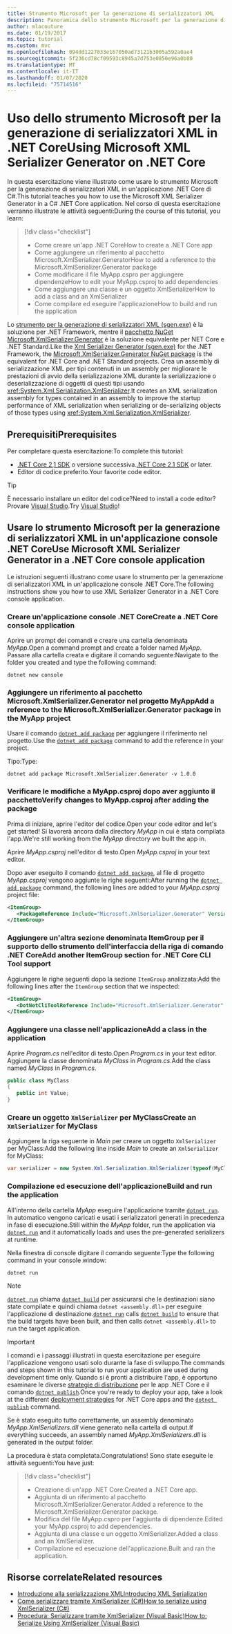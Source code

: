 ```yaml
---
title: Strumento Microsoft per la generazione di serializzatori XML
description: Panoramica dello strumento Microsoft per la generazione di serializzatori XML. Usare lo strumento per la generazione di serializzatori XML per generare un assembly di serializzazione XML per i tipi contenuti nel progetto.
author: mlacouture
ms.date: 01/19/2017
ms.topic: tutorial
ms.custom: mvc
ms.openlocfilehash: 094dd1227033e167050ad73121b3005a592a0ae4
ms.sourcegitcommit: 5f236cd78cf09593c8945a7d753e0850e96a0b80
ms.translationtype: MT
ms.contentlocale: it-IT
ms.lasthandoff: 01/07/2020
ms.locfileid: "75714516"
---
```

# <a name="using-microsoft-xml-serializer-generator-on-net-core"></a><span data-ttu-id="e2814-104">Uso dello strumento Microsoft per la generazione di serializzatori XML in .NET Core</span><span class="sxs-lookup"><span data-stu-id="e2814-104">Using Microsoft XML Serializer Generator on .NET Core</span></span>

<span data-ttu-id="e2814-105">In questa esercitazione viene illustrato come usare lo strumento Microsoft per la generazione di serializzatori XML in un'applicazione .NET Core di C#.</span><span class="sxs-lookup"><span data-stu-id="e2814-105">This tutorial teaches you how to use the Microsoft XML Serializer Generator in a C# .NET Core application.</span></span> <span data-ttu-id="e2814-106">Nel corso di questa esercitazione verranno illustrate le attività seguenti:</span><span class="sxs-lookup"><span data-stu-id="e2814-106">During the course of this tutorial, you learn:</span></span>

> [!div class="checklist"]
>
> - <span data-ttu-id="e2814-107">Come creare un'app .NET Core</span><span class="sxs-lookup"><span data-stu-id="e2814-107">How to create a .NET Core app</span></span>
> - <span data-ttu-id="e2814-108">Come aggiungere un riferimento al pacchetto Microsoft.XmlSerializer.Generator</span><span class="sxs-lookup"><span data-stu-id="e2814-108">How to add a reference to the Microsoft.XmlSerializer.Generator package</span></span>
> - <span data-ttu-id="e2814-109">Come modificare il file MyApp.cspro per aggiungere dipendenze</span><span class="sxs-lookup"><span data-stu-id="e2814-109">How to edit your MyApp.csproj to add dependencies</span></span>
> - <span data-ttu-id="e2814-110">Come aggiungere una classe e un oggetto XmlSerializer</span><span class="sxs-lookup"><span data-stu-id="e2814-110">How to add a class and an XmlSerializer</span></span>
> - <span data-ttu-id="e2814-111">Come compilare ed eseguire l'applicazione</span><span class="sxs-lookup"><span data-stu-id="e2814-111">How to build and run the application</span></span>

<span data-ttu-id="e2814-112">Lo [strumento per la generazione di serializzatori XML (sgen.exe)](../../standard/serialization/xml-serializer-generator-tool-sgen-exe.md) è la soluzione per .NET Framework, mentre il [pacchetto NuGet Microsoft.XmlSerializer.Generator](https://www.nuget.org/packages/Microsoft.XmlSerializer.Generator) è la soluzione equivalente per NET Core e .NET Standard.</span><span class="sxs-lookup"><span data-stu-id="e2814-112">Like the [Xml Serializer Generator (sgen.exe)](../../standard/serialization/xml-serializer-generator-tool-sgen-exe.md) for the .NET Framework, the [Microsoft.XmlSerializer.Generator NuGet package](https://www.nuget.org/packages/Microsoft.XmlSerializer.Generator) is the equivalent for .NET Core and .NET Standard projects.</span></span> <span data-ttu-id="e2814-113">Crea un assembly di serializzazione XML per tipi contenuti in un assembly per migliorare le prestazioni di avvio della serializzazione XML durante la serializzazione o deserializzazione di oggetti di questi tipi usando <xref:System.Xml.Serialization.XmlSerializer>.</span><span class="sxs-lookup"><span data-stu-id="e2814-113">It creates an XML serialization assembly for types contained in an assembly to improve the startup performance of XML serialization when serializing or de-serializing objects of those types using <xref:System.Xml.Serialization.XmlSerializer>.</span></span>

## <a name="prerequisites"></a><span data-ttu-id="e2814-114">Prerequisiti</span><span class="sxs-lookup"><span data-stu-id="e2814-114">Prerequisites</span></span>

<span data-ttu-id="e2814-115">Per completare questa esercitazione:</span><span class="sxs-lookup"><span data-stu-id="e2814-115">To complete this tutorial:</span></span>

- <span data-ttu-id="e2814-116">[.NET Core 2,1 SDK](https://dotnet.microsoft.com/download) o versione successiva.</span><span class="sxs-lookup"><span data-stu-id="e2814-116">[.NET Core 2.1 SDK](https://dotnet.microsoft.com/download) or later.</span></span>
- <span data-ttu-id="e2814-117">Editor di codice preferito.</span><span class="sxs-lookup"><span data-stu-id="e2814-117">Your favorite code editor.</span></span>

> [!TIP]
> <span data-ttu-id="e2814-118">È necessario installare un editor del codice?</span><span class="sxs-lookup"><span data-stu-id="e2814-118">Need to install a code editor?</span></span> <span data-ttu-id="e2814-119">Provare [Visual Studio](https://aka.ms/vsdownload?utm_source=mscom&utm_campaign=msdocs).</span><span class="sxs-lookup"><span data-stu-id="e2814-119">Try [Visual Studio](https://aka.ms/vsdownload?utm_source=mscom&utm_campaign=msdocs)!</span></span>

## <a name="use-microsoft-xml-serializer-generator-in-a-net-core-console-application"></a><span data-ttu-id="e2814-120">Usare lo strumento Microsoft per la generazione di serializzatori XML in un'applicazione console .NET Core</span><span class="sxs-lookup"><span data-stu-id="e2814-120">Use Microsoft XML Serializer Generator in a .NET Core console application</span></span>

<span data-ttu-id="e2814-121">Le istruzioni seguenti illustrano come usare lo strumento per la generazione di serializzatori XML in un'applicazione console .NET Core.</span><span class="sxs-lookup"><span data-stu-id="e2814-121">The following instructions show you how to use XML Serializer Generator in a .NET Core console application.</span></span>

### <a name="create-a-net-core-console-application"></a><span data-ttu-id="e2814-122">Creare un'applicazione console .NET Core</span><span class="sxs-lookup"><span data-stu-id="e2814-122">Create a .NET Core console application</span></span>

<span data-ttu-id="e2814-123">Aprire un prompt dei comandi e creare una cartella denominata *MyApp*.</span><span class="sxs-lookup"><span data-stu-id="e2814-123">Open a command prompt and create a folder named *MyApp*.</span></span> <span data-ttu-id="e2814-124">Passare alla cartella creata e digitare il comando seguente:</span><span class="sxs-lookup"><span data-stu-id="e2814-124">Navigate to the folder you created and type the following command:</span></span>

```dotnetcli
dotnet new console
```

### <a name="add-a-reference-to-the-microsoftxmlserializergenerator-package-in-the-myapp-project"></a><span data-ttu-id="e2814-125">Aggiungere un riferimento al pacchetto Microsoft.XmlSerializer.Generator nel progetto MyApp</span><span class="sxs-lookup"><span data-stu-id="e2814-125">Add a reference to the Microsoft.XmlSerializer.Generator package in the MyApp project</span></span>

<span data-ttu-id="e2814-126">Usare il comando [`dotnet add package`](../tools//dotnet-add-package.md) per aggiungere il riferimento nel progetto.</span><span class="sxs-lookup"><span data-stu-id="e2814-126">Use the [`dotnet add package`](../tools//dotnet-add-package.md) command to add the reference in your project.</span></span>

<span data-ttu-id="e2814-127">Tipo:</span><span class="sxs-lookup"><span data-stu-id="e2814-127">Type:</span></span>

```dotnetcli
dotnet add package Microsoft.XmlSerializer.Generator -v 1.0.0
```

### <a name="verify-changes-to-myappcsproj-after-adding-the-package"></a><span data-ttu-id="e2814-128">Verificare le modifiche a MyApp.csproj dopo aver aggiunto il pacchetto</span><span class="sxs-lookup"><span data-stu-id="e2814-128">Verify changes to MyApp.csproj after adding the package</span></span>

<span data-ttu-id="e2814-129">Prima di iniziare, aprire l'editor del codice.</span><span class="sxs-lookup"><span data-stu-id="e2814-129">Open your code editor and let's get started!</span></span> <span data-ttu-id="e2814-130">Si lavorerà ancora dalla directory *MyApp* in cui è stata compilata l'app.</span><span class="sxs-lookup"><span data-stu-id="e2814-130">We're still working from the *MyApp* directory we built the app in.</span></span>

<span data-ttu-id="e2814-131">Aprire *MyApp.csproj* nell'editor di testo.</span><span class="sxs-lookup"><span data-stu-id="e2814-131">Open *MyApp.csproj* in your text editor.</span></span>

<span data-ttu-id="e2814-132">Dopo aver eseguito il comando [`dotnet add package`](../tools//dotnet-add-package.md), al file di progetto *MyApp.csproj* vengono aggiunte le righe seguenti:</span><span class="sxs-lookup"><span data-stu-id="e2814-132">After running the [`dotnet add package`](../tools//dotnet-add-package.md) command, the following lines are added to your *MyApp.csproj* project file:</span></span>

 ```xml
 <ItemGroup>
    <PackageReference Include="Microsoft.XmlSerializer.Generator" Version="1.0.0" />
 </ItemGroup>
 ```

### <a name="add-another-itemgroup-section-for-net-core-cli-tool-support"></a><span data-ttu-id="e2814-133">Aggiungere un'altra sezione denominata ItemGroup per il supporto dello strumento dell'interfaccia della riga di comando .NET Core</span><span class="sxs-lookup"><span data-stu-id="e2814-133">Add another ItemGroup section for .NET Core CLI Tool support</span></span>

<span data-ttu-id="e2814-134">Aggiungere le righe seguenti dopo la sezione `ItemGroup` analizzata:</span><span class="sxs-lookup"><span data-stu-id="e2814-134">Add the following lines after the `ItemGroup` section that we inspected:</span></span>

 ```xml
 <ItemGroup>
    <DotNetCliToolReference Include="Microsoft.XmlSerializer.Generator" Version="1.0.0" />
 </ItemGroup>
 ```

### <a name="add-a-class-in-the-application"></a><span data-ttu-id="e2814-135">Aggiungere una classe nell'applicazione</span><span class="sxs-lookup"><span data-stu-id="e2814-135">Add a class in the application</span></span>

<span data-ttu-id="e2814-136">Aprire *Program.cs* nell'editor di testo.</span><span class="sxs-lookup"><span data-stu-id="e2814-136">Open *Program.cs* in your text editor.</span></span> <span data-ttu-id="e2814-137">Aggiungere la classe denominata *MyClass* in *Program.cs*.</span><span class="sxs-lookup"><span data-stu-id="e2814-137">Add the class named *MyClass* in *Program.cs*.</span></span>

```csharp
public class MyClass
{
   public int Value;
}
```

### <a name="create-an-xmlserializer-for-myclass"></a><span data-ttu-id="e2814-138">Creare un oggetto `XmlSerializer` per MyClass</span><span class="sxs-lookup"><span data-stu-id="e2814-138">Create an `XmlSerializer` for MyClass</span></span>

<span data-ttu-id="e2814-139">Aggiungere la riga seguente in *Main* per creare un oggetto `XmlSerializer` per MyClass:</span><span class="sxs-lookup"><span data-stu-id="e2814-139">Add the following line inside *Main* to create an `XmlSerializer` for MyClass:</span></span>

```csharp
var serializer = new System.Xml.Serialization.XmlSerializer(typeof(MyClass));
```

### <a name="build-and-run-the-application"></a><span data-ttu-id="e2814-140">Compilazione ed esecuzione dell'applicazione</span><span class="sxs-lookup"><span data-stu-id="e2814-140">Build and run the application</span></span>

<span data-ttu-id="e2814-141">All'interno della cartella *MyApp* eseguire l'applicazione tramite [`dotnet run`](../tools/dotnet-run.md). In automatico vengono caricati e usati i serializzatori generati in precedenza in fase di esecuzione.</span><span class="sxs-lookup"><span data-stu-id="e2814-141">Still within the *MyApp* folder, run the application via [`dotnet run`](../tools/dotnet-run.md) and it automatically loads and uses the pre-generated serializers at runtime.</span></span>

<span data-ttu-id="e2814-142">Nella finestra di console digitare il comando seguente:</span><span class="sxs-lookup"><span data-stu-id="e2814-142">Type the following command in your console window:</span></span>

```dotnetcli
dotnet run
```

> [!NOTE]
> <span data-ttu-id="e2814-143">[`dotnet run`](../tools/dotnet-run.md) chiama [`dotnet build`](../tools/dotnet-build.md) per assicurarsi che le destinazioni siano state compilate e quindi chiama `dotnet <assembly.dll>` per eseguire l'applicazione di destinazione.</span><span class="sxs-lookup"><span data-stu-id="e2814-143">[`dotnet run`](../tools/dotnet-run.md) calls [`dotnet build`](../tools/dotnet-build.md) to ensure that the build targets have been built, and then calls `dotnet <assembly.dll>` to run the target application.</span></span>

> [!IMPORTANT]
> <span data-ttu-id="e2814-144">I comandi e i passaggi illustrati in questa esercitazione per eseguire l'applicazione vengono usati solo durante la fase di sviluppo.</span><span class="sxs-lookup"><span data-stu-id="e2814-144">The commands and steps shown in this tutorial to run your application are used during development time only.</span></span> <span data-ttu-id="e2814-145">Quando si è pronti a distribuire l'app, è opportuno esaminare le diverse [strategie di distribuzione](../deploying/index.md) per le app .NET Core e il comando [`dotnet publish`](../tools/dotnet-publish.md).</span><span class="sxs-lookup"><span data-stu-id="e2814-145">Once you're ready to deploy your app, take a look at the different [deployment strategies](../deploying/index.md) for .NET Core apps and the [`dotnet publish`](../tools/dotnet-publish.md) command.</span></span>

<span data-ttu-id="e2814-146">Se è stato eseguito tutto correttamente, un assembly denominato *MyApp.XmlSerializers.dll* viene generato nella cartella di output.</span><span class="sxs-lookup"><span data-stu-id="e2814-146">If everything succeeds, an assembly named *MyApp.XmlSerializers.dll* is generated in the output folder.</span></span>

<span data-ttu-id="e2814-147">La procedura è stata completata.</span><span class="sxs-lookup"><span data-stu-id="e2814-147">Congratulations!</span></span> <span data-ttu-id="e2814-148">Sono state eseguite le attività seguenti:</span><span class="sxs-lookup"><span data-stu-id="e2814-148">You have just:</span></span>
> [!div class="checklist"]
>
> - <span data-ttu-id="e2814-149">Creazione di un'app .NET Core.</span><span class="sxs-lookup"><span data-stu-id="e2814-149">Created a .NET Core app.</span></span>
> - <span data-ttu-id="e2814-150">Aggiunta di un riferimento al pacchetto Microsoft.XmlSerializer.Generator.</span><span class="sxs-lookup"><span data-stu-id="e2814-150">Added a reference to the Microsoft.XmlSerializer.Generator package.</span></span>
> - <span data-ttu-id="e2814-151">Modifica del file MyApp.cspro per l'aggiunta di dipendenze.</span><span class="sxs-lookup"><span data-stu-id="e2814-151">Edited your MyApp.csproj to add dependencies.</span></span>
> - <span data-ttu-id="e2814-152">Aggiunta di una classe e un oggetto XmlSerializer.</span><span class="sxs-lookup"><span data-stu-id="e2814-152">Added a class and an XmlSerializer.</span></span>
> - <span data-ttu-id="e2814-153">Compilazione ed esecuzione dell'applicazione.</span><span class="sxs-lookup"><span data-stu-id="e2814-153">Built and ran the application.</span></span>

## <a name="related-resources"></a><span data-ttu-id="e2814-154">Risorse correlate</span><span class="sxs-lookup"><span data-stu-id="e2814-154">Related resources</span></span>

- [<span data-ttu-id="e2814-155">Introduzione alla serializzazione XML</span><span class="sxs-lookup"><span data-stu-id="e2814-155">Introducing XML Serialization</span></span>](../../standard/serialization/introducing-xml-serialization.md)
- [<span data-ttu-id="e2814-156">Come serializzare tramite XmlSerializer (C#)</span><span class="sxs-lookup"><span data-stu-id="e2814-156">How to serialize using XmlSerializer (C#)</span></span>](../../csharp/programming-guide/concepts/linq/how-to-serialize-using-xmlserializer.md)
- [<span data-ttu-id="e2814-157">Procedura: Serializzare tramite XmlSerializer (Visual Basic)</span><span class="sxs-lookup"><span data-stu-id="e2814-157">How to: Serialize Using XmlSerializer (Visual Basic)</span></span>](../../visual-basic/programming-guide/concepts/linq/how-to-serialize-using-xmlserializer.md)
